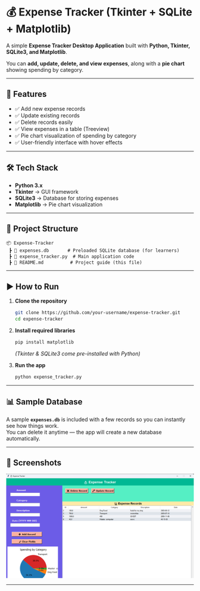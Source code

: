 # 💰 Expense Tracker (Tkinter + SQLite + Matplotlib)

A simple **Expense Tracker Desktop Application** built with **Python, Tkinter, SQLite3, and Matplotlib**.  

You can **add, update, delete, and view expenses**, along with a **pie chart** showing spending by category.  

---

## 🚀 Features

- ✅ Add new expense records  
- ✅ Update existing records  
- ✅ Delete records easily  
- ✅ View expenses in a table (Treeview)  
- ✅ Pie chart visualization of spending by category  
- ✅ User-friendly interface with hover effects  

---

## 🛠️ Tech Stack

- **Python 3.x**  
- **Tkinter** → GUI framework  
- **SQLite3** → Database for storing expenses  
- **Matplotlib** → Pie chart visualization  

---

## 📂 Project Structure

```
📦 Expense-Tracker
 ┣ 📜 expenses.db       # Preloaded SQLite database (for learners)
 ┣ 📜 expense_tracker.py  # Main application code
 ┣ 📜 README.md          # Project guide (this file)
```

---

## ▶️ How to Run

1. **Clone the repository**

   ```bash
   git clone https://github.com/your-username/expense-tracker.git
   cd expense-tracker
   ```

2. **Install required libraries**

   ```bash
   pip install matplotlib
   ```

   *(Tkinter & SQLite3 come pre-installed with Python)*

3. **Run the app**

   ```bash
   python expense_tracker.py
   ```

---

## 📊 Sample Database

A sample **`expenses.db`** is included with a few records so you can instantly see how things work.  
You can delete it anytime — the app will create a new database automatically.  

---

## 📸 Screenshots

![Expense Tracker Screenshot](expense_tracker_screenshot.png)


---


